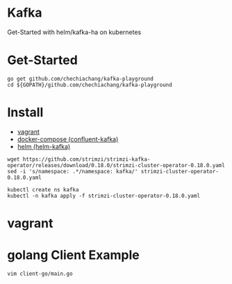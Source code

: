 Kafka
===

Get-Started with helm/kafka-ha on kubernetes

# Get-Started

```
go get github.com/chechiachang/kafka-playground
cd ${GOPATH}/github.com/chechiachang/kafka-playground
```

# Install

- [vagrant](vagrant)
- [docker-compose (confluent-kafka)](docker-compose)
- [helm (helm-kafka)](helm)

```
wget https://github.com/strimzi/strimzi-kafka-operator/releases/download/0.18.0/strimzi-cluster-operator-0.18.0.yaml
sed -i 's/namespace: .*/namespace: kafka/' strimzi-cluster-operator-0.18.0.yaml

kubectl create ns kafka
kubectl -n kafka apply -f strimzi-cluster-operator-0.18.0.yaml
```

# vagrant

# golang Client Example

```
vim client-go/main.go
```
